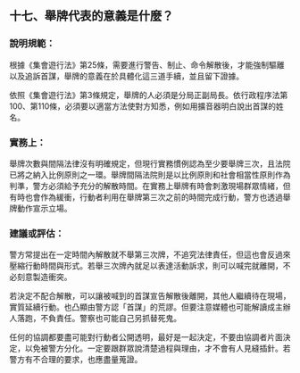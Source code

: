 ## 十七、舉牌代表的意義是什麼？

### 說明規範：

根據《集會遊行法》第25條，需要進行警告、制止、命令解散後，才能強制驅離以及追訴首謀，舉牌的意義在於具體化這三道手續，並且留下證據。

依照《集會遊行法》第3條規定，舉牌的人必須是分局正副局長。依行政程序法第100、第110條，必須要以適當方法使對方知悉，例如用擴音器明白說出首謀的姓名。

### 實務上：

舉牌次數與間隔法律沒有明確規定，但現行實務慣例認為至少要舉牌三次，且法院已將之納入比例原則之一環。舉牌間隔法院則是以比例原則和社會相當性原則作為判準，警方必須給予充分的解散時間。在實務上舉牌有時會刺激現場群眾情緒，但有時也會作為緩衝，行動者利用在舉牌第三次之前的時間完成行動，警方也透過舉牌動作宣示立場。

### 建議或評估：

警方常提出在一定時間內解散就不舉第三次牌，不追究法律責任，但這也會反過來壓縮行動時間與形式。若舉三次牌內就足以表達活動訴求，則可以喊完就離開，不必刻意製造衝突。

若決定不配合解散，可以讓被喊到的首謀宣告解散後離開，其他人繼續待在現場，實質延續行動。也凸顯由警方認「首謀」的荒謬。但要注意媒體也可能解讀成主辦人落跑，不負責任。警察也可能自己另抓替死鬼。

任何的協調都要盡可能對行動者公開透明，最好是一起決定，不要由協調者片面決定，以免被警方分化。一定要跟群眾說清楚過程與理由，才不會有人見縫插針。若警方有不合理的要求，也應盡量蒐證。

